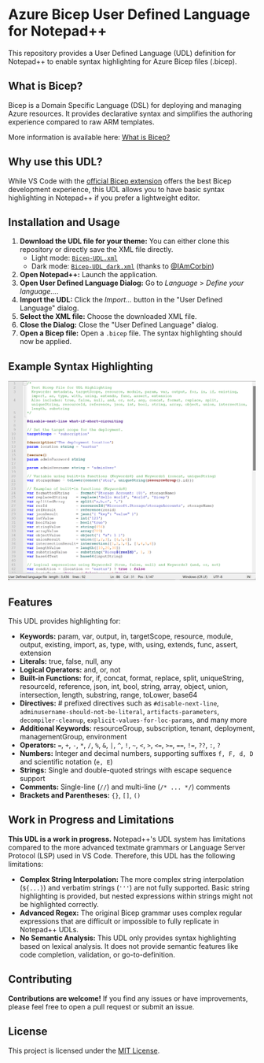 # Azure Bicep User Defined Language for Notepad++

This repository provides a User Defined Language (UDL) definition for Notepad++ to enable syntax highlighting for Azure Bicep files (.bicep).

## What is Bicep?

Bicep is a Domain Specific Language (DSL) for deploying and managing Azure resources. It provides declarative syntax and simplifies the authoring experience compared to raw ARM templates.

More information is available here: [What is Bicep?](https://learn.microsoft.com/en-us/azure/azure-resource-manager/bicep/overview?tabs=bicep)

## Why use this UDL?

While VS Code with the [official Bicep extension](https://marketplace.visualstudio.com/items?itemName=ms-azuretools.vscode-bicep) offers the best Bicep development experience, this UDL allows you to have basic syntax highlighting in Notepad++ if you prefer a lightweight editor.

## Installation and Usage

1.  **Download the UDL file for your theme:** You can either clone this repository or directly save the XML file directly.
    * Light mode: [`Bicep-UDL.xml`](https://raw.githubusercontent.com/richardsondev/azure-bicep-udl/main/src/Bicep-UDL.xml)
    * Dark mode: [`Bicep-UDL_dark.xml`](https://raw.githubusercontent.com/richardsondev/azure-bicep-udl/main/src/Bicep-UDL_dark.xml) (thanks to [@IAmCorbin](https://github.com/IAmCorbin))
1.  **Open Notepad++:** Launch the application.
1.  **Open User Defined Language Dialog:** Go to *Language* \> *Define your language...*.
1.  **Import the UDL:** Click the *Import...* button in the "User Defined Language" dialog.
1.  **Select the XML file:** Choose the downloaded XML file.
1.  **Close the Dialog:** Close the "User Defined Language" dialog.
1.  **Open a Bicep file:** Open a `.bicep` file. The syntax highlighting should now be applied.

## Example Syntax Highlighting

[<img src="./images/example.png" alt="Example Bicep with Syntax Highlighting in Notepad++" width="600" />](./images/example.png)

## Features

This UDL provides highlighting for:

*   **Keywords:** param, var, output, in, targetScope, resource, module, output, existing, import, as, type, with, using, extends, func, assert, extension
*   **Literals:** true, false, null, any
*   **Logical Operators:** and, or, not
*   **Built-in Functions:** for, if, concat, format, replace, split, uniqueString, resourceId, reference, json, int, bool, string, array, object, union, intersection, length, substring, range, toLower, base64
*   **Directives:** # prefixed directives such as `#disable-next-line`, `adminusername-should-not-be-literal`, `artifacts-parameters`, `decompiler-cleanup`, `explicit-values-for-loc-params`, and many more
*   **Additional Keywords:** resourceGroup, subscription, tenant, deployment, managementGroup, environment
*   **Operators:** `=`, `+`, `-`, `*`, `/`, `%`, `&`, `|`, `^`, `!`, `~`, `<`, `>`, `<=`, `>=`, `==`, `!=`, `??`, `:`, `?`
*   **Numbers:** Integer and decimal numbers, supporting suffixes `f, F, d, D` and scientific notation (`e, E`)
*   **Strings:** Single and double-quoted strings with escape sequence support
*   **Comments:** Single-line (`//`) and multi-line (`/* ... */`) comments
*   **Brackets and Parentheses:** `{}`, `[]`, `()`

## Work in Progress and Limitations

**This UDL is a work in progress.** Notepad++'s UDL system has limitations compared to the more advanced textmate grammars or Language Server Protocol (LSP) used in VS Code. Therefore, this UDL has the following limitations:

*   **Complex String Interpolation:** The more complex string interpolation (`${...}`) and verbatim strings (`'''`) are not fully supported. Basic string highlighting is provided, but nested expressions within strings might not be highlighted correctly.
*   **Advanced Regex:** The original Bicep grammar uses complex regular expressions that are difficult or impossible to fully replicate in Notepad++ UDLs.
*   **No Semantic Analysis:** This UDL only provides syntax highlighting based on lexical analysis. It does not provide semantic features like code completion, validation, or go-to-definition.

## Contributing

**Contributions are welcome!** If you find any issues or have improvements, please feel free to open a pull request or submit an issue.

## License

This project is licensed under the [MIT License](LICENSE).
